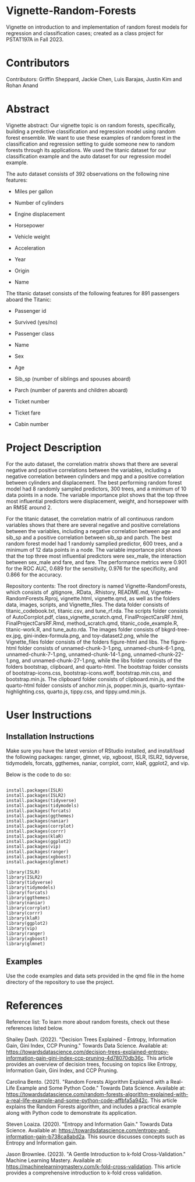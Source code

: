 # Vignette-Random-Forests

Vignette on introduction to and implementation of random forest models for regression and classification cases; created as a class project for PSTAT197A in Fall 2023.

# Contributors

Contributors: Griffin Sheppard, Jackie Chen, Luis Barajas, Justin Kim and Rohan Anand

# Abstract

Vignette abstract: Our vignette topic is on random forests, specifically, building a predictive classification and regression model using random forest ensemble. We want to use these examples of random forest in the classification and regression setting to guide someone new to random forests through its applications. We used the titanic dataset for our classification example and the auto dataset for our regression model example.

The auto dataset consists of 392 observations on the following nine features:

-   Miles per gallon

-   Number of cylinders

-   Engine displacement

-   Horsepower

-   Vehicle weight

-   Acceleration

-   Year

-   Origin

-   Name

The titanic dataset consists of the following features for 891 passengers aboard the Titanic:

-   Passenger id

-   Survived (yes/no)

-   Passenger class

-   Name

-   Sex

-   Age

-   Sib_sp (number of siblings and spouses aboard)

-   Parch (number of parents and children aboard)

-   Ticket number

-   Ticket fare

-   Cabin number

# Project Description

For the auto dataset, the correlation matrix shows that there are several negative and positive correlations between the variables, including a negative correlation between cylinders and mpg and a positive correlation between cylinders and displacement. The best performing random forest model had 8 randomly sampled predictors, 300 trees, and a minimum of 10 data points in a node. The variable importance plot shows that the top three most influential predictors were displacement, weight, and horsepower with an RMSE around 2.

For the titanic dataset, the correlation matrix of all continuous random variables shows that there are several negative and positive correlations between the variables, including a negative correlation between age and sib_sp and a positive correlation between sib_sp and parch. The best random forest model had 1 randomly samplied predictor, 600 trees, and a minimum of 12 data points in a node. The variable importance plot shows that the top three most influential predictors were sex_male, the interaction between sex_male and fare, and fare. The performance metrics were 0.901 for the ROC AUC, 0.689 for the sensitivity, 0.976 for the specificity, and 0.866 for the accuracy.

Repository contents: The root directory is named Vignette-RandomForests, which consists of .gitignore, .RData, .Rhistory, README.md, Vignette-RandomForests.Rproj, vignette.html, vignette.qmd, as well as the folders data, images, scripts, and Vignette_files. The data folder consists of titanic_codebook.txt, titanic.csv, and tune_rf.rda. The scripts folder consists of AutoCorrplot.pdf, class_vignette_scratch.qmd, FinalProjectCarsRF.html, FinalProjectCarsRF.Rmd, method_scratch.qmd, titanic_code_example.R, titanic-work.R, and tune_auto.rda. The images folder consists of bkgrd-tree-ex.jpg, gini-index-formula.png, and toy-dataset2.png, while the Vignette_files folder consists of the folders figure-html and libs. The figure-html folder consists of unnamed-chunk-3-1.png, unnamed-chunk-6-1.png, unnamed-chunk-7-1.png, unnamed-chunk-14-1.png, unnamed-chunk-22-1.png, and unnamed-chunk-27-1.png, while the libs folder consists of the folders bootstrap, clipboard, and quarto-html. The bootstrap folder consists of bootstrap-icons.css, bootstrap-icons.woff, bootstrap.min.css, and bootstrap.min.js. The clipboard folder consists of clipboard.min.js, and the quarto-html folder consists of anchor.min.js, popper.min.js, quarto-syntax-highlighting.css, quarto.js, tippy.css, and tippy.umd.min.js.

# User Instructions

## Installation Instructions

Make sure you have the latest version of RStudio installed, and install/load the following packages: ranger, glmnet, vip, xgboost, ISLR, ISLR2, tidyverse, tidymodels, forcats, ggthemes, naniar, corrplot, corrr, klaR, ggplot2, and vip.

Below is the code to do so:

```{r, eval=FALSE}

install.packages(ISLR)
install.packages(ISLR2)
install.packages(tidyverse)
install.packages(tidymodels)
install.packages(forcats)
install.packages(ggthemes)
install.packages(naniar)
install.packages(corrplot)
install.packages(corrr)
install.packages(klaR)
install.packages(ggplot2)
install.packages(vip)
install.packages(ranger)
install.packages(xgboost)
install.packages(glmnet)

library(ISLR)
library(ISLR2)
library(tidyverse)
library(tidymodels)
library(forcats)
library(ggthemes)
library(naniar)
library(corrplot)
library(corrr)
library(klaR)
library(ggplot2)
library(vip)
library(ranger)
library(xgboost)
library(glmnet)

```

## Examples

Use the code examples and data sets provided in the qmd file in the home directory of the repository to use the project.


# References

Reference list: To learn more about random forests, check out these references listed below.

Shailey Dash. (2022). "Decision Trees Explained - Entropy, Information Gain, Gini Index, CCP Pruning." Towards Data Science. Available at: <https://towardsdatascience.com/decision-trees-explained-entropy-information-gain-gini-index-ccp-pruning-4d78070db36c>. This article provides an overview of decision trees, focusing on topics like Entropy, Information Gain, Gini Index, and CCP Pruning.

Carolina Bento. (2021). "Random Forests Algorithm Explained with a Real-Life Example and Some Python Code." Towards Data Science. Available at: <https://towardsdatascience.com/random-forests-algorithm-explained-with-a-real-life-example-and-some-python-code-affbfa5a942c>. This article explains the Random Forests algorithm, and includes a practical example along with Python code to demonstrate its application.

Steven Loaiza. (2020). "Entropy and Information Gain." Towards Data Science. Available at: <https://towardsdatascience.com/entropy-and-information-gain-b738ca8abd2a>. This source discusses concepts such as Entropy and Information gain.

Jason Brownlee. (2023). "A Gentle Introduction to k-fold Cross-Validation." Machine Learning Mastery. Available at: <https://machinelearningmastery.com/k-fold-cross-validation>. This article provides a comprehensive introduction to k-fold cross validation.

